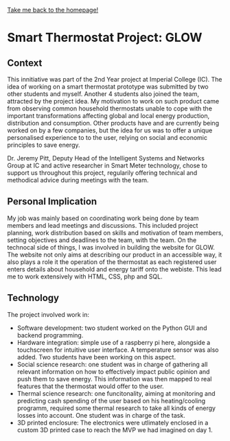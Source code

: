 [Take me back to the homepage!](/index.md)

# Smart Thermostat Project: GLOW

## Context
This innitiative was part of the 2nd Year project at Imperial College (IC). The idea of working on a smart thermostat prototype was submitted by two other students and myself. Another 4 students also joined the team, attracted by the project idea. My motivation to work on such product came from observing common household thermostats unable to cope with the important transformations affecting global and local energy production, distribution and consumption. Other products have and are currently being worked on by a few companies, but the idea for us was to offer a unique personalised experience to to the user, relying on social and economic principles to save energy. 

Dr. Jeremy Pitt, Deputy Head of the Intelligent Systems and Networks Group at IC and active researcher in Smart Meter technology, chose to support us throughout this project, regularily offering technical and methodical advice during meetings with the team. 

## Personal Implication
My job was mainly based on coordinating work being done by team members and lead meetings and discussions. This included project planning, work distribution based on skills and motivation of team members, setting objectives and deadlines to the team, with the team.
On the technocal side of things, I was involved in building the website for GLOW. The website not only aims at describing our product in an accessible way, it also plays a role it the operation of the thermostat as each registered user enters details about household and energy tariff onto the webiste. This lead me to work extensively with HTML, CSS, php and SQL.

## Technology
The project involved work in: 
- Software development: two student worked on the Python GUI and backend programming. 
- Hardware integration: simple use of a raspberry pi here, alongside a touchscreen for intuitive user interface. A temperature sensor was also added. Two students have been working on this aspect.
- Social science research: one student was in charge of gathering all relevant information on how to effectively impact public opinion and push them to save energy. This information was then mapped to real features that the thermostat would offer to the user.
- Thermal science research: one funcitonality, aiming at monitoring and predicting cash spending of the user based on his heating/cooling programm, required some thermal research to take all kinds of energy losses into account. One student was in charge of the task.
- 3D printed enclosure: The electronics were utlimately enclosed in a custom 3D printed case to reach the MVP we had imagined on day 1.
